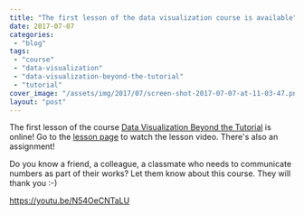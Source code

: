 ```yaml
---
title: "The first lesson of the data visualization course is available"
date: 2017-07-07
categories: 
 - "blog"
tags: 
 - "course"
 - "data-visualization"
 - "data-visualization-beyond-the-tutorial"
 - "tutorial"
cover_image: "/assets/img/2017/07/screen-shot-2017-07-07-at-11-03-47.png"
layout: "post"
---
```


The first lesson of the course [Data Visualization Beyond the Tutorial](https://gorelik.net/course/) is online! Go to the [lesson page](https://gorelik.net/course/data-visualization-what-why-and-how/) to watch the lesson video. There's also an assignment!

Do you know a friend, a colleague, a classmate who needs to communicate numbers as part of their works? Let them know about this course. They will thank you :-)

<https://youtu.be/N54OeCNTaLU>
